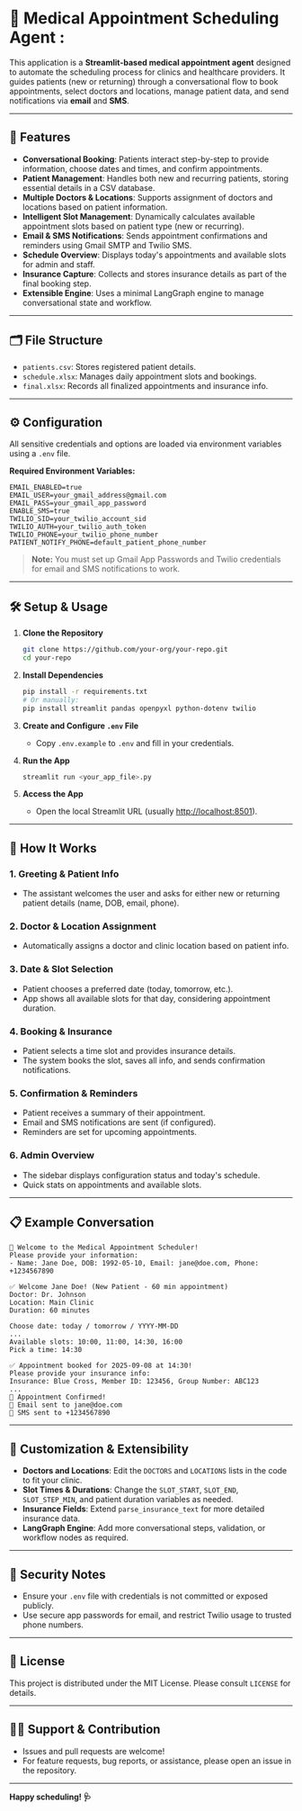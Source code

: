 # 🏥 Medical Appointment Scheduling Agent :

This application is a **Streamlit-based medical appointment agent** designed to automate the scheduling process for clinics and healthcare providers. It guides patients (new or returning) through a conversational flow to book appointments, select doctors and locations, manage patient data, and send notifications via **email** and **SMS**.

---

## 🚀 Features

- **Conversational Booking**: Patients interact step-by-step to provide information, choose dates and times, and confirm appointments.
- **Patient Management**: Handles both new and recurring patients, storing essential details in a CSV database.
- **Multiple Doctors & Locations**: Supports assignment of doctors and locations based on patient information.
- **Intelligent Slot Management**: Dynamically calculates available appointment slots based on patient type (new or recurring).
- **Email & SMS Notifications**: Sends appointment confirmations and reminders using Gmail SMTP and Twilio SMS.
- **Schedule Overview**: Displays today's appointments and available slots for admin and staff.
- **Insurance Capture**: Collects and stores insurance details as part of the final booking step.
- **Extensible Engine**: Uses a minimal LangGraph engine to manage conversational state and workflow.

---

## 🗂️ File Structure

- `patients.csv`: Stores registered patient details.
- `schedule.xlsx`: Manages daily appointment slots and bookings.
- `final.xlsx`: Records all finalized appointments and insurance info.

---

## ⚙️ Configuration

All sensitive credentials and options are loaded via environment variables using a `.env` file.

**Required Environment Variables:**

```env
EMAIL_ENABLED=true
EMAIL_USER=your_gmail_address@gmail.com
EMAIL_PASS=your_gmail_app_password
ENABLE_SMS=true
TWILIO_SID=your_twilio_account_sid
TWILIO_AUTH=your_twilio_auth_token
TWILIO_PHONE=your_twilio_phone_number
PATIENT_NOTIFY_PHONE=default_patient_phone_number
```

> **Note:** You must set up Gmail App Passwords and Twilio credentials for email and SMS notifications to work.

---

## 🛠️ Setup & Usage

1. **Clone the Repository**
    ```bash
    git clone https://github.com/your-org/your-repo.git
    cd your-repo
    ```

2. **Install Dependencies**
    ```bash
    pip install -r requirements.txt
    # Or manually:
    pip install streamlit pandas openpyxl python-dotenv twilio
    ```

3. **Create and Configure `.env` File**
    - Copy `.env.example` to `.env` and fill in your credentials.

4. **Run the App**
    ```bash
    streamlit run <your_app_file>.py
    ```

5. **Access the App**
    - Open the local Streamlit URL (usually [http://localhost:8501](http://localhost:8501)).

---
## 💬 How It Works

### 1. **Greeting & Patient Info**
- The assistant welcomes the user and asks for either new or returning patient details (name, DOB, email, phone).

### 2. **Doctor & Location Assignment**
- Automatically assigns a doctor and clinic location based on patient info.

### 3. **Date & Slot Selection**
- Patient chooses a preferred date (today, tomorrow, etc.).
- App shows all available slots for that day, considering appointment duration.

### 4. **Booking & Insurance**
- Patient selects a time slot and provides insurance details.
- The system books the slot, saves all info, and sends confirmation notifications.

### 5. **Confirmation & Reminders**
- Patient receives a summary of their appointment.
- Email and SMS notifications are sent (if configured).
- Reminders are set for upcoming appointments.

### 6. **Admin Overview**
- The sidebar displays configuration status and today's schedule.
- Quick stats on appointments and available slots.

---

## 📋 Example Conversation

```
👋 Welcome to the Medical Appointment Scheduler!
Please provide your information:
- Name: Jane Doe, DOB: 1992-05-10, Email: jane@doe.com, Phone: +1234567890

✅ Welcome Jane Doe! (New Patient - 60 min appointment)
Doctor: Dr. Johnson
Location: Main Clinic
Duration: 60 minutes

Choose date: today / tomorrow / YYYY-MM-DD
...
Available slots: 10:00, 11:00, 14:30, 16:00
Pick a time: 14:30

✅ Appointment booked for 2025-09-08 at 14:30!
Please provide your insurance info:
Insurance: Blue Cross, Member ID: 123456, Group Number: ABC123
...
🎉 Appointment Confirmed!
📧 Email sent to jane@doe.com
📱 SMS sent to +1234567890
```

---

## 📝 Customization & Extensibility

- **Doctors and Locations**: Edit the `DOCTORS` and `LOCATIONS` lists in the code to fit your clinic.
- **Slot Times & Durations**: Change the `SLOT_START`, `SLOT_END`, `SLOT_STEP_MIN`, and patient duration variables as needed.
- **Insurance Fields**: Extend `parse_insurance_text` for more detailed insurance data.
- **LangGraph Engine**: Add more conversational steps, validation, or workflow nodes as required.

---

## 🔐 Security Notes

- Ensure your `.env` file with credentials is not committed or exposed publicly.
- Use secure app passwords for email, and restrict Twilio usage to trusted phone numbers.

---

## 📖 License

This project is distributed under the MIT License. Please consult `LICENSE` for details.

---

## 🙋‍♀️ Support & Contribution

- Issues and pull requests are welcome!
- For feature requests, bug reports, or assistance, please open an issue in the repository.

---

**Happy scheduling! 🩺**

